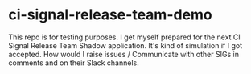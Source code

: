 # ci-signal-release-team-demo

This repo is for testing purposes. I get myself prepared for the next CI Signal Release Team Shadow application.
It's kind of simulation if I got accepted. How would I raise issues / Communicate with other SIGs in comments and on their Slack channels.
